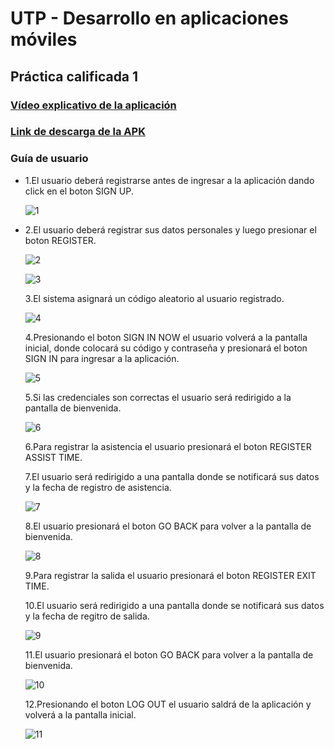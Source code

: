 UTP - Desarrollo en aplicaciones móviles
========================================

## Práctica calificada 1

### [Vídeo explicativo de la aplicación](https://youtu.be/2-w85nruiVM)

### [Link de descarga de la APK](https://drive.google.com/open?id=1PzdsXYACNla9SOOUB9E2xHYEXDfGLXB-)

### Guía de usuario

-   1.El usuario deberá registrarse antes de ingresar a la aplicación dando click en el boton SIGN UP.
    
    ![1](images/1.PNG)
    
-   2.El usuario deberá registrar sus datos personales y luego presionar el boton REGISTER.
    
    ![2](images/2.PNG)
    
    ![3](images/3.PNG)
    
    3.El sistema asignará un código aleatorio al usuario registrado.
    
    ![4](images/4.png)
    
    4.Presionando el boton SIGN IN NOW el usuario volverá a la pantalla inicial, donde colocará su código y contraseña y presionará el boton SIGN IN para ingresar a la aplicación.
    
    ![5](images/5.PNG)
    
    5.Si las credenciales son correctas el usuario será redirigido a la pantalla de bienvenida.
    
    ![6](images/6.png)
    
    6.Para registrar la asistencia el usuario presionará el boton REGISTER ASSIST TIME.
    
    7.El usuario será redirigido a una pantalla donde se notificará sus datos y la fecha de registro de asistencia.
    
    ![7](images/7.PNG)
    
    8.El usuario presionará el boton GO BACK para volver a la pantalla de bienvenida.
    
    ![8](images/8.PNG)
    
    9.Para registrar la salida el usuario presionará el boton REGISTER EXIT TIME.
    
    10.El usuario será redirigido a una pantalla donde se notificará sus datos y la fecha de regitro de salida.
        
    ![9](images/9.PNG)
    
    11.El usuario presionará el boton GO BACK para volver a la pantalla de bienvenida.
    
    ![10](images/10.PNG)
    
    12.Presionando el boton LOG OUT el usuario saldrá de la aplicación y volverá a la pantalla inicial.
    
    ![11](images/11.png)
 
